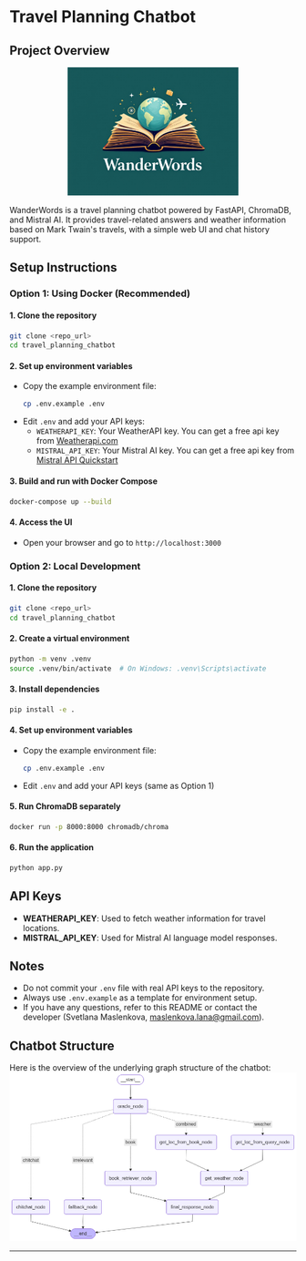 # Travel Planning Chatbot

## Project Overview
<div align="center">
  <img src="images/logo.jpg" alt="Travel Planning Chatbot Logo" width="300"/>
</div>

WanderWords is a travel planning chatbot powered by FastAPI, ChromaDB, and Mistral AI. It provides travel-related answers and weather information based on Mark Twain's travels, with a simple web UI and chat history support.

## Setup Instructions

### Option 1: Using Docker (Recommended)

#### 1. Clone the repository
```bash
git clone <repo_url>
cd travel_planning_chatbot
```

#### 2. Set up environment variables
- Copy the example environment file:
  ```bash
  cp .env.example .env
  ```
- Edit `.env` and add your API keys:
  - `WEATHERAPI_KEY`: Your WeatherAPI key. You can get a free api key from  [Weatherapi.com](https://www.weatherapi.com/)
  - `MISTRAL_API_KEY`: Your Mistral AI key. You can get a free api key from [Mistral API Quickstart](https://docs.mistral.ai/getting-started/quickstart/)

#### 3. Build and run with Docker Compose
```bash
docker-compose up --build
```

#### 4. Access the UI
- Open your browser and go to `http://localhost:3000` 

### Option 2: Local Development

#### 1. Clone the repository
```bash
git clone <repo_url>
cd travel_planning_chatbot
```

#### 2. Create a virtual environment
```bash
python -m venv .venv
source .venv/bin/activate  # On Windows: .venv\Scripts\activate
```

#### 3. Install dependencies
```bash
pip install -e .
```

#### 4. Set up environment variables
- Copy the example environment file:
  ```bash
  cp .env.example .env
  ```
- Edit `.env` and add your API keys (same as Option 1)

#### 5. Run ChromaDB separately
```bash
docker run -p 8000:8000 chromadb/chroma
```

#### 6. Run the application
```bash
python app.py
``` 

## API Keys
- **WEATHERAPI_KEY**: Used to fetch weather information for travel locations.
- **MISTRAL_API_KEY**: Used for Mistral AI language model responses.

## Notes
- Do not commit your `.env` file with real API keys to the repository.
- Always use `.env.example` as a template for environment setup.
- If you have any questions, refer to this README or contact the developer (Svetlana Maslenkova, maslenkova.lana@gmail.com).

## Chatbot Structure
Here is the overview of the underlying graph structure of the chatbot:
![Chatbot graph](images/graph.png)

---


